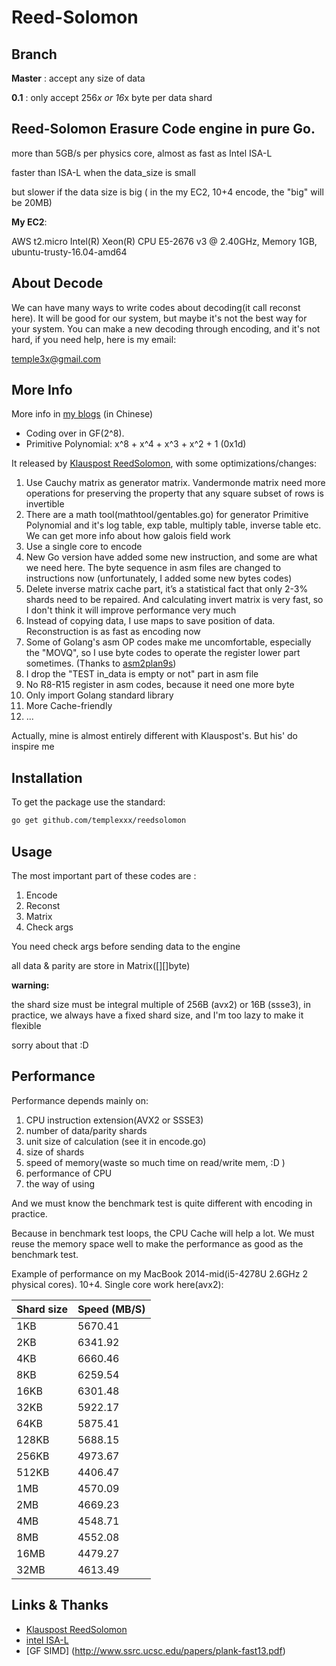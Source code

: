 # Reed-Solomon

## Branch

**Master** : accept any size of data

**0.1**    : only accept 256*x or 16*x byte per data shard

## Reed-Solomon Erasure Code engine in pure Go.

more than 5GB/s per physics core, almost as fast as Intel ISA-L

faster than ISA-L when the data_size is small

but slower if the data size is big ( in the my EC2, 10+4 encode, the "big" will be 20MB)

**My EC2**:

AWS t2.micro Intel(R) Xeon(R) CPU E5-2676 v3 @ 2.40GHz, Memory 1GB, ubuntu-trusty-16.04-amd64

## About Decode

We can have many ways to write codes about decoding(it call reconst here). It will be good for our system, but maybe it's not the best way for your system.
You can make a new decoding through encoding, and it's not hard, if you need help, here is my email:

temple3x@gmail.com

## More Info

More info in [my blogs](http://www.templex.xyz/blog/101/reedsolomon.html) (in Chinese)

 * Coding over in GF(2^8).
 * Primitive Polynomial: x^8 + x^4 + x^3 + x^2 + 1 (0x1d)

It released by  [Klauspost ReedSolomon](https://github.com/klauspost/reedsolomon), with some optimizations/changes:

1. Use Cauchy matrix as generator matrix. Vandermonde matrix need more operations for preserving the property that any square subset of rows is invertible
2. There are a math tool(mathtool/gentables.go) for generator Primitive Polynomial and it's log table, exp table, multiply table, inverse table etc. We can get more info about how galois field work
3. Use a single core to encode
4. New Go version have added some new instruction, and some are what we need here. The byte sequence in asm files are changed to instructions now (unfortunately, I added some new bytes codes)
5. Delete inverse matrix cache part, it’s a statistical fact that only 2-3% shards need to be repaired. And calculating invert matrix is very fast, so I don't think it will improve performance very much
6. Instead of copying data, I use maps to save position of data. Reconstruction is as fast as encoding now
8. Some of Golang's asm OP codes make me uncomfortable, especially the "MOVQ", so I use byte codes to operate the register lower part sometimes. (Thanks to [asm2plan9s](https://github.com/fwessels/asm2plan9s))
9. I drop the "TEST in_data is empty or not" part in asm file
10. No R8-R15 register in asm codes, because it need one more byte
11. Only import Golang standard library
12. More Cache-friendly
13. ...

Actually, mine is almost entirely different with Klauspost's. But his' do inspire me

## Installation
To get the package use the standard:
```bash
go get github.com/templexxx/reedsolomon
```

## Usage

The most important part of these codes are :

1. Encode
2. Reconst
3. Matrix
4. Check args

You need check args before sending data to the engine

all data & parity are store in Matrix([][]byte)

**warning:**

the shard size must be integral multiple of 256B (avx2) or 16B (ssse3), in practice, we always have a fixed shard size,
and I'm too lazy to make it flexible

sorry about that :D


## Performance

Performance depends mainly on:

1. CPU instruction extension(AVX2 or SSSE3)
2. number of data/parity shards
3. unit size of calculation (see it in encode.go)
4. size of shards
5. speed of memory(waste so much time on read/write mem, :D )
6. performance of CPU
7. the way of using

And we must know the benchmark test is quite different with encoding in practice.

Because in benchmark test loops, the CPU Cache will help a lot. We must reuse the
memory space well to make the performance as good as the benchmark test.

Example of performance on my MacBook 2014-mid(i5-4278U 2.6GHz 2 physical cores). 10+4.
Single core work here(avx2):

| Shard size | Speed (MB/S) |
|----------------|--------------|
| 1KB              |5670.41  |
| 2KB             |   6341.92 |
| 4KB              |    6660.46  |
| 8KB              |       6259.54  |
| 16KB              |     6301.48 |
| 32KB              |     5922.17 |
| 64KB              |       5875.41 |
| 128KB              |       5688.15 |
| 256KB              |      4973.67 |
| 512KB              |       4406.47 |
| 1MB              |      4570.09 |
| 2MB              |      4669.23 |
| 4MB              |      4548.71 |
| 8MB              |      4552.08 |
| 16MB              |      4479.27 |
| 32MB              |      4613.49 |

## Links & Thanks
* [Klauspost ReedSolomon](https://github.com/klauspost/reedsolomon)
* [intel ISA-L](https://github.com/01org/isa-l)
* [GF SIMD] (http://www.ssrc.ucsc.edu/papers/plank-fast13.pdf)
